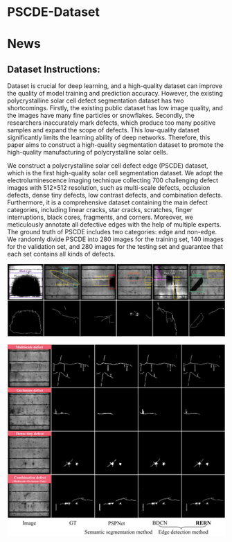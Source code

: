# PSCDE-Dataset

# News

## Dataset Instructions:
Dataset is crucial for deep learning, and a high-quality dataset can improve the quality of model training and prediction accuracy. However, the existing polycrystalline solar cell defect segmentation dataset has two shortcomings. Firstly, the existing public dataset has low image quality, and the images have many fine particles or snowflakes. Secondly, the researchers inaccurately mark defects, which produce too many positive samples and expand the scope of defects. This low-quality dataset significantly limits the learning ability of deep networks. Therefore, this paper aims to construct a high-quality segmentation dataset to promote the high-quality manufacturing of polycrystalline solar cells.

We construct a polycrystalline solar cell defect edge (PSCDE) dataset, which is the first high-quality solar cell segmentation dataset. We adopt the electroluminescence imaging technique collecting 700 challenging defect images with 512×512 resolution, such as multi-scale defects, occlusion defects, dense tiny defects, low contrast defects, and combination defects. Furthermore, it is a comprehensive dataset containing the main defect categories, including linear cracks, star cracks, scratches, finger interruptions, black cores, fragments, and corners. Moreover, we meticulously annotate all defective edges with the help of multiple experts. The ground truth of PSCDE includes two categories: edge and non-edge. We randomly divide PSCDE into 280 images for the training set, 140 images for the validation set, and 280 images for the testing set and guarantee that each set contains all kinds of defects.

![image](https://github.com/wch313/PSCDE-Dataset/blob/main/PSCDE.jpg)

![image](https://github.com/wch313/PSCDE-Dataset/blob/main/Figure1.jpg)
